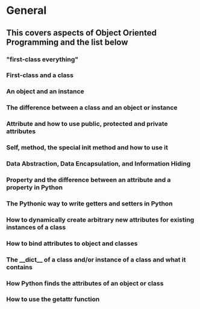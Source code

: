 # General

## This covers aspects of Object Oriented Programming and the list below

### "first-class everything"

### First-class and a class

### An object and an instance

### The difference between a class and an object or instance

### Attribute and how to use public, protected and private attributes
### Self, method, the special __init__ method and how to use it
### Data Abstraction, Data Encapsulation, and Information Hiding
### Property and the difference between an attribute and a property in Python
### The Pythonic way to write getters and setters in Python
### How to dynamically create arbitrary new attributes for existing instances of a class
### How to bind attributes to object and classes
### The \_\_dict__ of a class and/or instance of a class and what it contains
### How Python finds the attributes of an object or class
### How to use the getattr function
